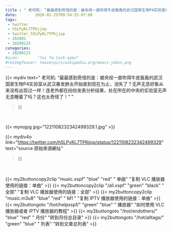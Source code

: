 ```yaml
---
title : " 老司机: “最最感到奇怪的是：被央视一直吹得牛皮轰轰的武汉国家生物P4实验室从武汉暴发肺炎开始直到现在为止，消失了？无声无息好象从来没有出现过一样！连老外都在纷纷发表分析结果，处在所在的中央的实验室无声无息睡着了吗？这也太奇怪了！”  "
date:        2020-01-25T09:54:55-07:00
tags:
 - twitter
 - h5LPyKL7TP6jjop
 - twitter_h5LPyKL7TP6jjop
 - 202001
 - 20200125
categories:
 - 20200125
#icon:        "fas fa-lock-open"
#resImgTeaser: teaserpics/wikipedia.org/emacs-jokes.png
---
```


{{< mydiv text=" 老司机: “最最感到奇怪的是：被央视一直吹得牛皮轰轰的武汉国家生物P4实验室从武汉暴发肺炎开始直到现在为止，消失了？无声无息好象从来没有出现过一样！连老外都在纷纷发表分析结果，处在所在的中央的实验室无声无息睡着了吗？这也太奇怪了！”  "
>}}
<br>


 {{< mynojpg jpg="1221108232342499329.1.jpg" >}}<br> 



{{< mydiv4o link="https://twitter.com/h5LPyKL7TP6jjop/status/1221108232342499329"
text="source 原始來源網址"
>}}


<br>




{{< my2buttoncopy2clip "music.xspf"        "blue"   "red"    " 单曲"  "复制 VLC 播放器使用的链接：单曲" >}} {{< my2buttoncopy2clip "/all.xspf"         "green"  "black"  " 全部"  "复制 VLC 播放器使用的链接：全部" >}} {{< my2buttoncopy2clip "music.m3u8"        "blue"   "red"    " M1 "    "复制 IPTV 播放器使用的链接：单曲" >}} {{< my2buttongoto      "/hot/helpxspf/"    "green"  "blue"   " 播放器" "如何使用 VLC 播放器或者 IPTV 播放器的教程" >}} {{< my2buttongoto      "/hot/endothers/"   "blue"   "red"    " 月份"   "转到月份总目录" >}} {{< my2buttongoto      "/hot/alltags/"     "green"  "blue"   " 列表"   "转到文章总列表" >}} 
